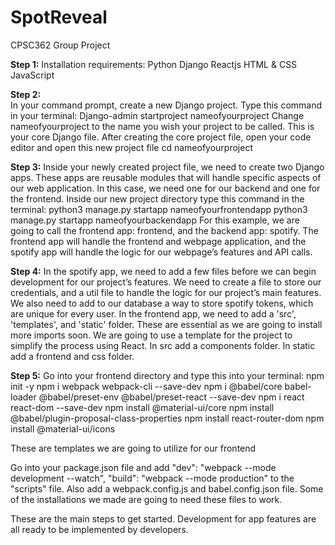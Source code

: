 # SpotReveal
CPSC362 Group Project

**Step 1:** 
Installation requirements:
Python
Django
Reactjs
HTML & CSS
JavaScript

**Step 2:**  
In your command prompt, create a new Django project.
Type this command in your terminal: Django-admin startproject nameofyourproject
Change nameofyourproject to the name you wish your project to be called. This is your core Django file. 
After creating the core project file, open your code editor and open this new project file
cd nameofyourproject

**Step 3:**
 Inside your newly created project file, we need to create two Django apps. These apps are reusable modules that will handle specific aspects of our web application. In this case, we need one for our backend and one for the frontend.
Inside our new project directory type this command in the terminal:
python3 manage.py startapp nameofyourfrontendapp
python3 manage.py startapp nameofyourbackendapp
For this example, we are going to call the frontend app: frontend, and the backend app: spotify. The frontend app will handle the frontend and webpage application, and the spotify app will handle the logic for our webpage’s features and API calls. 

**Step 4:**
In the spotify app, we need to add a few files before we can begin development for our project’s features. We need to create a file to store our credentials, and a util file to handle the logic for our project’s main features. We also need to add to our database a way to store spotify tokens, which are unique for every user. 
In the frontend app, we need to add a 'src', 'templates', and 'static' folder. These are essential as we are going to install more imports soon. We are going to use a template for the project to simplify the process using React. In src add a components folder. In static add a frontend and css folder.

**Step 5:**
Go into your frontend directory and type this into your terminal:
npm init -y
npm i webpack webpack-cli --save-dev
npm i @babel/core babel-loader @babel/preset-env @babel/preset-react --save-dev
npm i react react-dom --save-dev
npm install @material-ui/core
npm install @babel/plugin-proposal-class-properties
npm install react-router-dom
npm install @material-ui/icons

These are templates we are going to utilize for our frontend 

Go into your package.json file and add 
    "dev": "webpack --mode development --watch",
    "build": "webpack --mode production"
to the "scripts" file. Also add a webpack.config.js and babel.config.json file. Some of the installations we made are going to need these files to work. 

These are the main steps to get started. Development for app features are all ready to be implemented by developers.
